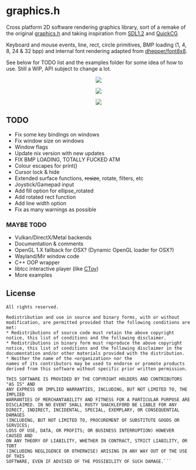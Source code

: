 # graphics.h

Cross platform 2D software rendering graphics library, sort of a remake of the original [graphics.h](https://web.stanford.edu/class/archive/cs/cs106b/cs106b.1126/materials/cppdoc/graphics.html) and taking inspiration from [SDL1.2](https://www.libsdl.org/) and [QuickCG](http://lodev.org/cgtutor/)

Keyboard and mouse events, line, rect, circle primitives, BMP loading (1, 4, 8, 24 & 32 bpp) and internal font rendering adapted from [dhepper/font8x8](https://github.com/dhepper/font8x8).

See below for TODO list and the examples folder for some idea of how to use. Still a WIP, API subject to change a lot.

<p align="center">
  <img src="https://raw.githubusercontent.com/takeiteasy/graphics.h/master/screenshot_osx.png">
</p>

<p align="center">
  <img src="https://raw.githubusercontent.com/takeiteasy/graphics.h/master/screenshot_win.png">
</p>

<p align="center">
  <img src="https://raw.githubusercontent.com/takeiteasy/graphics.h/master/screenshot_nix.png">
</p>

## TODO

- Fix some key bindings on windows
- Fix window size on windows
- Window flags
- Update nix version with new updates
- FIX BMP LOADING, TOTALLY FUCKED ATM
- Colour escapes for print()
- Cursor lock & hide
- Extended surface functions, ~~resize~~, rotate, filters, etc
- Joystick/Gamepad input
- Add fill option for ellipse_rotated
- Add rotated rect function
- Add line width option
- Fix as many warnings as possible

### MAYBE TODO

- Vulkan/DirectX/Metal backends
- Documentation & comments
- OpenGL 1.X fallback for OSX? (Dynamic OpenGL loader for OSX?)
- Wayland/Mir window code
- C++ OOP wrapper
- libtcc interactive player (like [CToy](https://github.com/anael-seghezzi/CToy))
- More examples

## License

```Copyright (c) 2013, George Watson
All rights reserved.

Redistribution and use in source and binary forms, with or without
modification, are permitted provided that the following conditions are met:
* Redistributions of source code must retain the above copyright
notice, this list of conditions and the following disclaimer.
* Redistributions in binary form must reproduce the above copyright
notice, this list of conditions and the following disclaimer in the
documentation and/or other materials provided with the distribution.
* Neither the name of the <organization> nor the
names of its contributors may be used to endorse or promote products
derived from this software without specific prior written permission.

THIS SOFTWARE IS PROVIDED BY THE COPYRIGHT HOLDERS AND CONTRIBUTORS "AS IS" AND
ANY EXPRESS OR IMPLIED WARRANTIES, INCLUDING, BUT NOT LIMITED TO, THE IMPLIED
WARRANTIES OF MERCHANTABILITY AND FITNESS FOR A PARTICULAR PURPOSE ARE
DISCLAIMED. IN NO EVENT SHALL RUSTY SHACKLEFORD BE LIABLE FOR ANY
DIRECT, INDIRECT, INCIDENTAL, SPECIAL, EXEMPLARY, OR CONSEQUENTIAL DAMAGES
(INCLUDING, BUT NOT LIMITED TO, PROCUREMENT OF SUBSTITUTE GOODS OR SERVICES;
LOSS OF USE, DATA, OR PROFITS; OR BUSINESS INTERRUPTION) HOWEVER CAUSED AND
ON ANY THEORY OF LIABILITY, WHETHER IN CONTRACT, STRICT LIABILITY, OR TORT
(INCLUDING NEGLIGENCE OR OTHERWISE) ARISING IN ANY WAY OUT OF THE USE OF THIS
SOFTWARE, EVEN IF ADVISED OF THE POSSIBILITY OF SUCH DAMAGE.```
